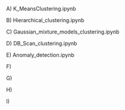 A) K_MeansClustering.ipynb

B) Hierarchical_clustering.ipynb

C) Gaussian_mixture_models_clustering.ipynb

D) DB_Scan_clustering.ipynb

E) Anomaly_detection.ipynb

F)

G)

H)

I)
